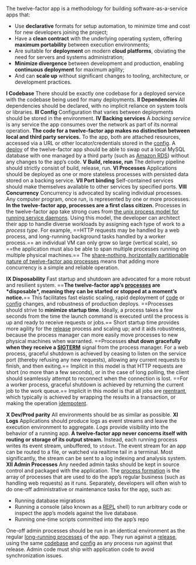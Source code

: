 The twelve-factor app is a methodology for building software-as-a-service apps that:

- Use **declarative** formats for setup automation, to minimize time and cost for new developers joining the project;
- Have a **clean contract** with the underlying operating system, offering **maximum portability** between execution environments;
- Are suitable for **deployment** on modern **cloud platforms**, obviating the need for servers and systems administration;
- **Minimize divergence** between development and production, enabling **continuous deployment** for maximum agility;
- And can **scale up** without significant changes to tooling, architecture, or development practices.

**I Codebase** There should be exactly one codebase for a deployed service with the codebase being used for many deployments.
**II Dependencies** All dependencies should be declared, with no implicit reliance on system tools or libraries.
**III Config** Configuration that varies between deployments should be stored in the environment.
**IV Backing services** A *backing service* is any service the app consumes over the network as part of its normal operation.
**The code for a twelve-factor app makes no distinction between local and third party services.** To the app, both are attached resources, accessed via a URL or other locator/credentials stored in the [config](https://12factor.net/config). A [deploy](https://12factor.net/codebase) of the twelve-factor app should be able to swap out a local MySQL database with one managed by a third party (such as [Amazon RDS](http://aws.amazon.com/rds/)) without any changes to the app’s code. 
**V Build, release, run** The delivery pipeline should strictly consist of build, release, run.
**VI Processes** Applications should be deployed as one or more stateless processes with persisted data stored on a backing service.
**VII Port binding** Self-contained services should make themselves available to other services by specified ports.
**VIII Concurrency** Concurrency is advocated by scaling individual processes.
Any computer program, once run, is represented by one or more processes.
**In the twelve-factor app, processes are a first class citizen.** Processes in the twelve-factor app take strong cues from [the unix process model for running service daemons](https://adam.herokuapp.com/past/2011/5/9/applying_the_unix_process_model_to_web_apps/). Using this model, the developer can architect their app to handle diverse workloads by assigning each type of work to a *process type*. For example, ==HTTP requests may be handled by a web process, and long-running background tasks handled by a worker process.==
an individual VM can only grow so large (vertical scale), so ==the application must also be able to span multiple processes running on multiple physical machines.==
The [share-nothing, horizontally partitionable nature of twelve-factor app processes](https://12factor.net/processes) means that adding more concurrency is a simple and reliable operation. 

**IX Disposability** Fast startup and shutdown are advocated for a more robust and resilient system.
==**The twelve-factor app’s [processes](https://12factor.net/processes) are \*disposable\*, meaning they can be started or stopped at a moment’s notice.**== This facilitates fast elastic scaling, rapid deployment of [code](https://12factor.net/codebase) or [config](https://12factor.net/config) changes, and robustness of production deploys.
==Processes should strive to **minimize startup time**. Ideally, a process takes a few seconds from the time the launch command is executed until the process is up and ready to receive requests or jobs.== Short startup time provides more agility for the [release](https://12factor.net/build-release-run) process and scaling up; and it aids robustness, because the process manager can more easily move processes to new physical machines when warranted.
==Processes **shut down gracefully when they receive a [SIGTERM](http://en.wikipedia.org/wiki/SIGTERM)** signal from the process manager. For a web process, graceful shutdown is achieved by ceasing to listen on the service port (thereby refusing any new requests), allowing any current requests to finish, and then exiting.== Implicit in this model is that HTTP requests are short (no more than a few seconds), or in the case of long polling, the client should seamlessly attempt to reconnect when the connection is lost.
==For a worker process, graceful shutdown is achieved by returning the current job to the work queue.==  Implicit in this model is that all jobs are [reentrant](http://en.wikipedia.org/wiki/Reentrant_(subroutine)), which typically is achieved by wrapping the results in a transaction, or making the operation [idempotent](http://en.wikipedia.org/wiki/Idempotence).

**X Dev/Prod parity** All environments should be as similar as possible.
**XI Logs** Applications should produce logs as event streams and leave the execution environment to aggregate.
*Logs* provide visibility into the behavior of a running app. **A twelve-factor app never concerns itself with routing or storage of its output stream.** Instead, each running process writes its event stream, unbuffered, to `stdout`. The event stream for an app can be routed to a file, or watched via realtime tail in a terminal. Most significantly, the stream can be sent to a log indexing and analysis system. 
**XII Admin Processes** Any needed admin tasks should be kept in source control and packaged with the application.
The [process formation](https://12factor.net/concurrency) is the array of processes that are used to do the app’s regular business (such as handling web requests) as it runs. Separately, developers will often wish to do one-off administrative or maintenance tasks for the app, such as:

- Running database migrations
- Running a console (also known as a [REPL](http://en.wikipedia.org/wiki/Read-eval-print_loop) shell) to run arbitrary code or inspect the app’s models against the live database. 
- Running one-time scripts committed into the app’s repo

One-off admin processes should be run in an identical environment as the regular [long-running processes](https://12factor.net/processes) of the app. They run against a [release](https://12factor.net/build-release-run), using the same [codebase](https://12factor.net/codebase) and [config](https://12factor.net/config) as any process run against that release. Admin code must ship with application code to avoid synchronization issues.